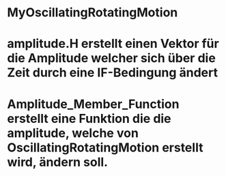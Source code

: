 # MyOscillatingRotatingMotion
# amplitude.H erstellt einen Vektor für die Amplitude welcher sich über die Zeit durch eine IF-Bedingung ändert
# Amplitude_Member_Function erstellt eine Funktion die die amplitude, welche von OscillatingRotatingMotion erstellt wird, ändern soll. 
